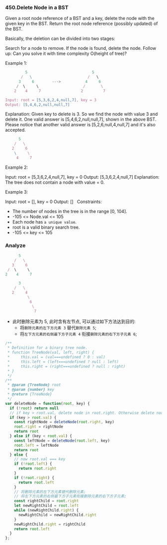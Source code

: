 ### 450.Delete Node in a BST

Given a root node reference of a BST and a key, delete the node with the given key in the BST. Return the root node reference (possibly updated) of the BST.

Basically, the deletion can be divided into two stages:

Search for a node to remove.
If the node is found, delete the node.
Follow up: Can you solve it with time complexity O(height of tree)?

Example 1:

```js
         5                             5
       /   \                         /   \
      3     6        --->           4     6
     /  \     \                    /       \
    2    4     7                  2         7

Input: root = [5,3,6,2,4,null,7], key = 3
Output: [5,4,6,2,null,null,7]
```

Explanation: Given key to delete is 3. So we find the node with value 3 and delete it.
One valid answer is [5,4,6,2,null,null,7], shown in the above BST.
Please notice that another valid answer is [5,2,6,null,4,null,7] and it's also accepted.

```js
      5
    /   \
   2     6
    \     \
     4     7
```

Example 2:

Input: root = [5,3,6,2,4,null,7], key = 0
Output: [5,3,6,2,4,null,7]
Explanation: The tree does not contain a node with value = 0.

Example 3:

Input: root = [], key = 0
Output: []
 
Constraints:

* The number of nodes in the tree is in the range [0, 104].
* -105 <= Node.val <= 105
* Each node has `a unique value`.
* root is a valid binary search tree.
* -105 <= key <= 105

### Analyze

```js
      5
    /   \
   3     6
 /  \     \
2    4     7
```

```js
      3
    /   \
   2     4
          \
           6
            \
             7
```

* 此时删除元素为 5, 此时含有左节点, 可以通过如下方法达到目的:
  * 将`删除元素的左下方元素 3` 替代`删除元素 5`;
  * 将`左下方元素的右侧最下方子元素 4` 衔接`删除元素的右下方子元素 6`;

```js
/**
 * Definition for a binary tree node.
 * function TreeNode(val, left, right) {
 *     this.val = (val===undefined ? 0 : val)
 *     this.left = (left===undefined ? null : left)
 *     this.right = (right===undefined ? null : right)
 * }
 */
/**
 * @param {TreeNode} root
 * @param {number} key
 * @return {TreeNode}
 */
var deleteNode = function(root, key) {
  if (!root) return null
  // if key > root.val, delete node in root.right. Otherwise delete node in root.left.
  if (key > root.val) {
    const rightNode = deleteNode(root.right, key)
    root.right = rightNode
    return root
  } else if (key < root.val) {
    const leftNode = deleteNode(root.left, key)
    root.left = leftNode
    return root
  } else {
    // now root.val === key
    if (!root.left) {
      return root.right
    }
    if (!root.right) {
      return root.left
    }
    // 将删除元素的左下方元素替代删除元素;
    // 将左下方元素的右侧最下方子元素衔接删除元素的右下方子元素;
    const rightChild = root.right
    let newRightChild = root.left
    while (newRightChild.right) {
      newRightChild = newRightChild.right
    }
    newRightChild.right = rightChild
    return root.left
  }
};
```